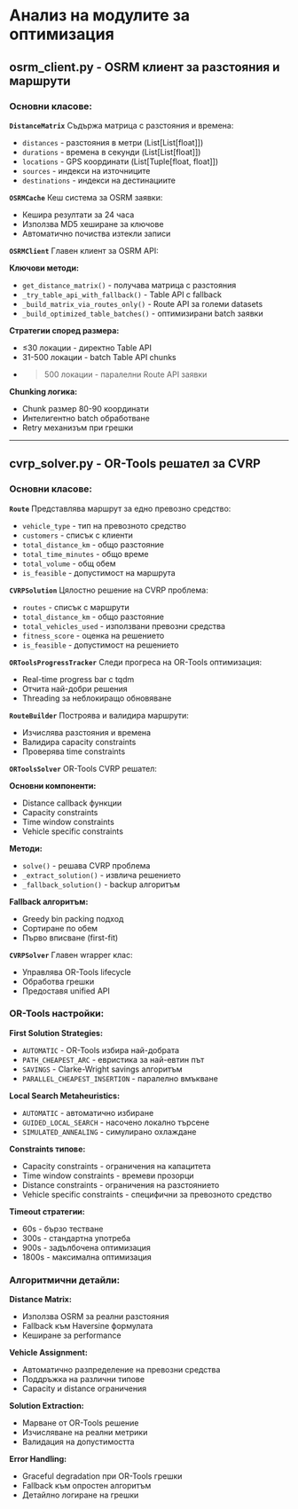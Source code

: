 # Анализ на модулите за оптимизация

## osrm_client.py - OSRM клиент за разстояния и маршрути

### Основни класове:

**`DistanceMatrix`**
Съдържа матрица с разстояния и времена:
- `distances` - разстояния в метри (List[List[float]])
- `durations` - времена в секунди (List[List[float]])
- `locations` - GPS координати (List[Tuple[float, float]])
- `sources` - индекси на източниците
- `destinations` - индекси на дестинациите

**`OSRMCache`**
Кеш система за OSRM заявки:
- Кешира резултати за 24 часа
- Използва MD5 хеширане за ключове
- Автоматично почиства изтекли записи

**`OSRMClient`**
Главен клиент за OSRM API:

**Ключови методи:**
- `get_distance_matrix()` - получава матрица с разстояния
- `_try_table_api_with_fallback()` - Table API с fallback
- `_build_matrix_via_routes_only()` - Route API за големи datasets
- `_build_optimized_table_batches()` - оптимизирани batch заявки

**Стратегии според размера:**
- ≤30 локации - директно Table API
- 31-500 локации - batch Table API chunks
- >500 локации - паралелни Route API заявки

**Chunking логика:**
- Chunk размер 80-90 координати
- Интелигентно batch обработване
- Retry механизъм при грешки

---

## cvrp_solver.py - OR-Tools решател за CVRP

### Основни класове:

**`Route`**
Представлява маршрут за едно превозно средство:
- `vehicle_type` - тип на превозното средство
- `customers` - списък с клиенти
- `total_distance_km` - общо разстояние
- `total_time_minutes` - общо време
- `total_volume` - общ обем
- `is_feasible` - допустимост на маршрута

**`CVRPSolution`**
Цялостно решение на CVRP проблема:
- `routes` - списък с маршрути
- `total_distance_km` - общо разстояние
- `total_vehicles_used` - използвани превозни средства
- `fitness_score` - оценка на решението
- `is_feasible` - допустимост на решението

**`ORToolsProgressTracker`**
Следи прогреса на OR-Tools оптимизация:
- Real-time progress bar с tqdm
- Отчита най-добри решения
- Threading за неблокиращо обновяване

**`RouteBuilder`**
Построява и валидира маршрути:
- Изчислява разстояния и времена
- Валидира capacity constraints
- Проверява time constraints

**`ORToolsSolver`**
OR-Tools CVRP решател:

**Основни компоненти:**
- Distance callback функции
- Capacity constraints
- Time window constraints  
- Vehicle specific constraints

**Методи:**
- `solve()` - решава CVRP проблема
- `_extract_solution()` - извлича решението
- `_fallback_solution()` - backup алгоритъм

**Fallback алгоритъм:**
- Greedy bin packing подход
- Сортиране по обем
- Първо вписване (first-fit)

**`CVRPSolver`**
Главен wrapper клас:
- Управлява OR-Tools lifecycle
- Обработва грешки
- Предоставя unified API

### OR-Tools настройки:

**First Solution Strategies:**
- `AUTOMATIC` - OR-Tools избира най-добрата
- `PATH_CHEAPEST_ARC` - евристика за най-евтин път
- `SAVINGS` - Clarke-Wright savings алгоритъм
- `PARALLEL_CHEAPEST_INSERTION` - паралелно вмъкване

**Local Search Metaheuristics:**
- `AUTOMATIC` - автоматично избиране
- `GUIDED_LOCAL_SEARCH` - насочено локално търсене
- `SIMULATED_ANNEALING` - симулирано охлаждане

**Constraints типове:**
- Capacity constraints - ограничения на капацитета
- Time window constraints - времеви прозорци
- Distance constraints - ограничения на разстоянието
- Vehicle specific constraints - специфични за превозното средство

**Timeout стратегии:**
- 60s - бързо тестване
- 300s - стандартна употреба  
- 900s - задълбочена оптимизация
- 1800s - максимална оптимизация

### Алгоритмични детайли:

**Distance Matrix:**
- Използва OSRM за реални разстояния
- Fallback към Haversine формулата
- Кеширане за performance

**Vehicle Assignment:**
- Автоматично разпределение на превозни средства
- Поддръжка на различни типове
- Capacity и distance ограничения

**Solution Extraction:**
- Mapване от OR-Tools решение
- Изчисляване на реални метрики
- Валидация на допустимостта

**Error Handling:**
- Graceful degradation при OR-Tools грешки
- Fallback към опростен алгоритъм
- Детайлно логиране на грешки 
